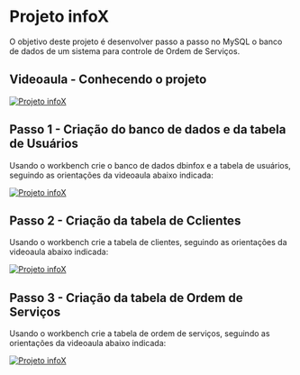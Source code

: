 # Projeto infoX
O objetivo deste projeto é desenvolver passo a passo no MySQL o banco de dados de um sistema para controle de Ordem de Serviços.

## Videoaula - Conhecendo o projeto
[![Projeto infoX](http://img.youtube.com/vi/eA4WjjkzK3c/0.jpg)](http://www.youtube.com/watch?v=eA4WjjkzK3c "Assistir")

## Passo 1 - Criação do banco de dados e da tabela de Usuários
Usando o workbench crie o banco de dados dbinfox e a tabela de usuários, seguindo as orientações da videoaula abaixo indicada:

[![Projeto infoX](http://img.youtube.com/vi/VMzEqwKjUDE/0.jpg)](http://www.youtube.com/watch?v=VMzEqwKjUDE "Assistir")

## Passo 2 - Criação da tabela de Cclientes
Usando o workbench crie a tabela de clientes, seguindo as orientações da videoaula abaixo indicada:

[![Projeto infoX](http://img.youtube.com/vi/vZo2c4kNXxM/0.jpg)](http://www.youtube.com/watch?v=vZo2c4kNXxM "Assistir")

## Passo 3 - Criação da tabela de Ordem de Serviços
Usando o workbench crie a tabela de ordem de serviços, seguindo as orientações da videoaula abaixo indicada:

[![Projeto infoX](http://img.youtube.com/vi/AHbmgF1TSgQ/0.jpg)](http://www.youtube.com/watch?v=AHbmgF1TSgQ "Assistir")
